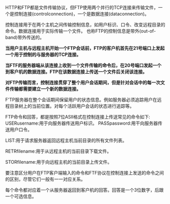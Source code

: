 HTTP和FTP都是文件传输协议，但FTP使用两个并行的TCP连接来传输文件，一个是控制连接(controlconnection)，一个是数据连接(dataconnection)。

控制连接用于在两个主机之间传输控制信息，如用户标识、口令、改变远程目录的命令。数据连接用于实际传输一个文件。
也称FTP的控制信息是带外(out-of-band)带外传送的。

**当用户主机与远程主机开始一个FTP会话前，FTP的客户机首先在21号端口上发起一个用于控制的与服务器的TCP连接。**

**当FTF的服务器端从该连接上收到一个文件传输的命令后，在20号端口发起一个到客户机的数据连接。FTP在该数据连接上传送一个文件后关闭该连接。**

**对FTP传输而言，控制连接贯穿了整个用户会话期间，但是针对会话中的每一次文件传输都需要建立一个新的数据连接。**

F'TP服务器在整个会话期间保留用户的状态信息。例如服务器必须追踪用户在远程目录树上的当前位置。对每个活跃用户会话的状态进行追踪等。

FTP命令和回答，都是按照7位ASII格式在控制连接上传送常见的命令如下:
USERusername:用于向服务器传送用户标识。
PASSpassword:用干向服务器传送用户口令。

LIST:用于请求服务器返回远程主机当前目录的所有文件列表。

RETRfilename:用于从远程主机的当前目录下载文件。

STORfilename:用于向远程主机的当前目录上传文件。

要注意区分用户在FTP客户端输入的命令和FTF协议在控制连接上发送的命令之间的区别，尽管它们一般有一一对应关系。

每个命令都对应着一个从服务器返回到客户机的回答。回答是一个3位数字，后跟一个可选信息。